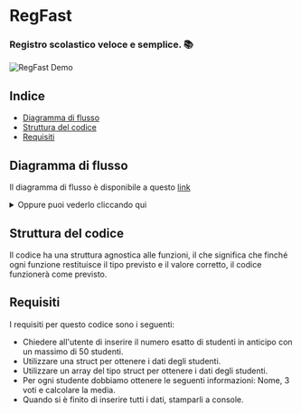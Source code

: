 # RegFast
### Registro scolastico veloce e semplice. 📚

![RegFast Demo](https://i.imgur.com/M0aMShX.gif)

## Indice
- [Diagramma di flusso](#diagramma-di-flusso)
- [Struttura del codice](#struttura-del-codice)
- [Requisiti](#requisiti)

## Diagramma di flusso
Il diagramma di flusso è disponibile a questo [link](https://i.imgur.com/02TB2Un.png)
<details>
    <summary>Oppure puoi vederlo cliccando qui</summary>
    <img src="https://i.imgur.com/02TB2Un.png" alt="Diagramma di flusso">
</details>

## Struttura del codice
Il codice ha una struttura agnostica alle funzioni, il che significa che finché ogni funzione restituisce il tipo previsto e il valore corretto, il codice funzionerà come previsto.

## Requisiti
I requisiti per questo codice sono i seguenti:
- Chiedere all'utente di inserire il numero esatto di studenti in anticipo con un massimo di 50 studenti.
- Utilizzare una struct per ottenere i dati degli studenti.
- Utilizzare un array del tipo struct per ottenere i dati degli studenti.
- Per ogni studente dobbiamo ottenere le seguenti informazioni: Nome, 3 voti e calcolare la media.
- Quando si è finito di inserire tutti i dati, stamparli a console.
